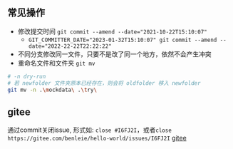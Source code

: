 ## 常见操作
+ 修改提交时间 `git commit --amend --date="2021-10-22T15:10:07"`
  + `GIT_COMMITTER_DATE="2023-01-32T15:10:07" git commit --amend --date="2022-22-22T22:22:22"`
+ 不同分支修改同一文件，只要不是改了同一个地方，依然不会产生冲突
+ 重命名文件和文件夹 `git mv`
```bash
# -n dry-run 
# 若 newfolder 文件夹原本已经存在，则会将 oldfolder 移入 newfolder
git mv -n .\mockdata\ .\try\
```


## gitee
通过commit关闭issue, 形式如: `close #I6FJ2I`，或者`close https://gitee.com/benleie/hello-world/issues/I6FJ2I` [gitee](https://gitee.com/help/articles/4141#article-header0)
